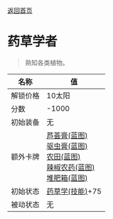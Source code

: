 [返回首页](index.md)  
# 药草学者  
> 熟知各类植物。  
  
名称  |  值  
----  |  ----  
解锁价格  |  10太阳  
分数  |  -1000  
初始装备  |  无  
额外卡牌  |  [芦荟膏(蓝图)](Bp_AloeGel.md)<br>[驱虫膏(蓝图)](Bp_BugRepellent.md)<br>[农田(蓝图)](Bp_CropPlot.md)<br>[辣椒农药(蓝图)](Bp_PesticideChilli.md)<br>[堆肥箱(蓝图)](Bp_CompostBin.md)  
初始状态  |  [药草学(技能)](Skill_Herbology.md)+75  
被动状态  |  无  
